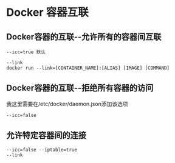 # Docker 容器互联
## Docker容器的互联--允许所有的容器间互联
~~~
--icc=true 默认

~~~
~~~
--link
docker run --link=[CONTAINER_NAME]:[ALIAS] [IMAGE] [COMMAND]

~~~

## Docker容器的互联--拒绝所有容器的访问
我这里需要在/etc/docker/daemon.json添加该选项
~~~
--icc=false
~~~

## 允许特定容器间的连接

~~~
--icc=false --iptable=true
--link


~~~